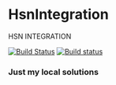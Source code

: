 # HsnIntegration
HSN INTEGRATION

[![Build Status](https://travis-ci.org/itabas016/HsnIntegration.svg?branch=master)](https://travis-ci.org/itabas016/HsnIntegration) [![Build status](https://ci.appveyor.com/api/projects/status/xhq6fw4kll5satsr?svg=true)](https://ci.appveyor.com/project/itabas016/hsnintegration)

### Just my local solutions
